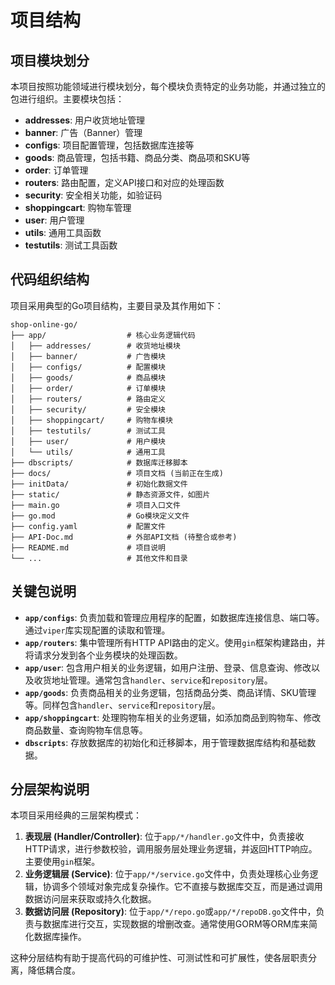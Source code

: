 # 项目结构

## 项目模块划分
本项目按照功能领域进行模块划分，每个模块负责特定的业务功能，并通过独立的包进行组织。主要模块包括：

- **addresses**: 用户收货地址管理
- **banner**: 广告（Banner）管理
- **configs**: 项目配置管理，包括数据库连接等
- **goods**: 商品管理，包括书籍、商品分类、商品项和SKU等
- **order**: 订单管理
- **routers**: 路由配置，定义API接口和对应的处理函数
- **security**: 安全相关功能，如验证码
- **shoppingcart**: 购物车管理
- **user**: 用户管理
- **utils**: 通用工具函数
- **testutils**: 测试工具函数

## 代码组织结构
项目采用典型的Go项目结构，主要目录及其作用如下：

```
shop-online-go/
├── app/                  # 核心业务逻辑代码
│   ├── addresses/        # 收货地址模块
│   ├── banner/           # 广告模块
│   ├── configs/          # 配置模块
│   ├── goods/            # 商品模块
│   ├── order/            # 订单模块
│   ├── routers/          # 路由定义
│   ├── security/         # 安全模块
│   ├── shoppingcart/     # 购物车模块
│   ├── testutils/        # 测试工具
│   ├── user/             # 用户模块
│   └── utils/            # 通用工具
├── dbscripts/            # 数据库迁移脚本
├── docs/                 # 项目文档 (当前正在生成)
├── initData/             # 初始化数据文件
├── static/               # 静态资源文件，如图片
├── main.go               # 项目入口文件
├── go.mod                # Go模块定义文件
├── config.yaml           # 配置文件
├── API-Doc.md            # 外部API文档 (待整合或参考)
├── README.md             # 项目说明
└── ...                   # 其他文件和目录
```

## 关键包说明

- **`app/configs`**: 负责加载和管理应用程序的配置，如数据库连接信息、端口等。通过`viper`库实现配置的读取和管理。
- **`app/routers`**: 集中管理所有HTTP API路由的定义。使用`gin`框架构建路由，并将请求分发到各个业务模块的处理函数。
- **`app/user`**: 包含用户相关的业务逻辑，如用户注册、登录、信息查询、修改以及收货地址管理。通常包含`handler`、`service`和`repository`层。
- **`app/goods`**: 负责商品相关的业务逻辑，包括商品分类、商品详情、SKU管理等。同样包含`handler`、`service`和`repository`层。
- **`app/shoppingcart`**: 处理购物车相关的业务逻辑，如添加商品到购物车、修改商品数量、查询购物车信息等。
- **`dbscripts`**: 存放数据库的初始化和迁移脚本，用于管理数据库结构和基础数据。

## 分层架构说明
本项目采用经典的三层架构模式：

1.  **表现层 (Handler/Controller)**: 位于`app/*/handler.go`文件中，负责接收HTTP请求，进行参数校验，调用服务层处理业务逻辑，并返回HTTP响应。主要使用`gin`框架。
2.  **业务逻辑层 (Service)**: 位于`app/*/service.go`文件中，负责处理核心业务逻辑，协调多个领域对象完成复杂操作。它不直接与数据库交互，而是通过调用数据访问层来获取或持久化数据。
3.  **数据访问层 (Repository)**: 位于`app/*/repo.go`或`app/*/repoDB.go`文件中，负责与数据库进行交互，实现数据的增删改查。通常使用GORM等ORM库来简化数据库操作。

这种分层结构有助于提高代码的可维护性、可测试性和可扩展性，使各层职责分离，降低耦合度。